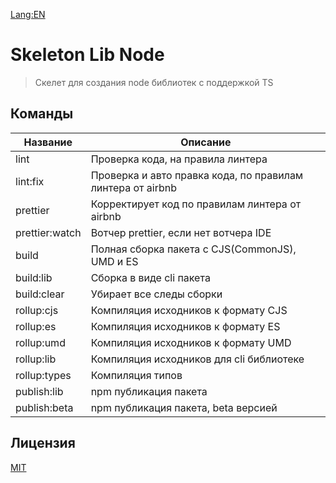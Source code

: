 [Lang:EN](https://github.com/ManushovRodion/skeleton-lib-node/blob/master/README-EN.md)

# Skeleton Lib Node

> Скелет для создания node библиотек с поддержкой TS

## Команды

| Название       | Описание                                                   |
| -------------- | ---------------------------------------------------------- |
| lint           | Проверка кода, на правила линтера                          |
| lint:fix       | Проверка и авто правка кода, по правилам линтера от airbnb |
| prettier       | Корректирует код по правилам линтера от airbnb             |
| prettier:watch | Вотчер prettier, если нет вотчера IDE                      |
| build          | Полная сборка пакета с CJS(CommonJS), UMD и ES             |
| build:lib      | Сборка в виде cli пакета                                   |
| build:clear    | Убирает все следы сборки                                   |
| rollup:cjs     | Компиляция исходников к формату CJS                        |
| rollup:es      | Компиляция исходников к формату ES                         |
| rollup:umd     | Компиляция исходников к формату UMD                        |
| rollup:lib     | Компиляция исходников для cli библиотеке                   |
| rollup:types   | Компиляция типов                                           |
| publish:lib    | npm публикация пакета                                      |
| publish:beta   | npm публикация пакета, beta версией                        |

## Лицензия

[MIT](https://github.com/ManushovRodion/skeleton-lib-node/blob/master/LICENSE)
